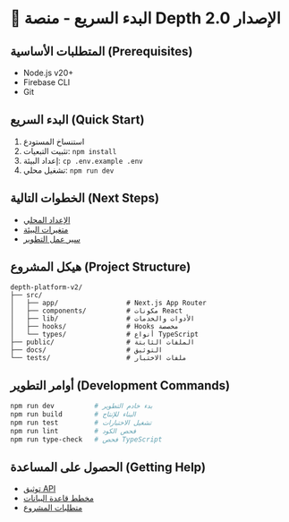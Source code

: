 # 🚀 البدء السريع - منصة Depth الإصدار 2.0

## المتطلبات الأساسية (Prerequisites)
- Node.js v20+
- Firebase CLI
- Git

## البدء السريع (Quick Start)
1. استنساخ المستودع
2. تثبيت التبعيات: `npm install`
3. إعداد البيئة: `cp .env.example .env`
4. تشغيل محلي: `npm run dev`

## الخطوات التالية (Next Steps)
- [الإعداد المحلي](./01-local-setup.md)
- [متغيرات البيئة](./02-environment-variables.md)
- [سير عمل التطوير](./03-development-workflow.md)

## هيكل المشروع (Project Structure)
```
depth-platform-v2/
├── src/
│   ├── app/                 # Next.js App Router
│   ├── components/          # مكونات React
│   ├── lib/                 # الأدوات والخدمات
│   ├── hooks/               # Hooks مخصصة
│   └── types/               # أنواع TypeScript
├── public/                  # الملفات الثابتة
├── docs/                    # التوثيق
└── tests/                   # ملفات الاختبار
```

## أوامر التطوير (Development Commands)
```bash
npm run dev          # بدء خادم التطوير
npm run build        # البناء للإنتاج
npm run test         # تشغيل الاختبارات
npm run lint         # فحص الكود
npm run type-check   # فحص TypeScript
```

## الحصول على المساعدة (Getting Help)
- [توثيق API](../03-api/)
- [مخطط قاعدة البيانات](../02-database/00-data-dictionary.md)
- [متطلبات المشروع](../01-requirements/00-requirements-v2.0.md)

